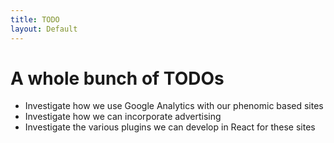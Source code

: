 ```yaml
---
title: TODO
layout: Default
---
```


# A whole bunch of TODOs

* Investigate how we use Google Analytics with our phenomic based sites
* Investigate how we can incorporate advertising
* Investigate the various plugins we can develop in React for these sites